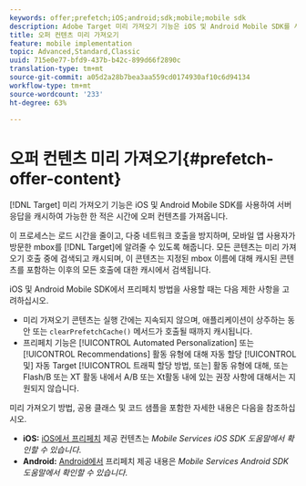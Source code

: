 ```yaml
---
keywords: offer;prefetch;iOS;android;sdk;mobile;mobile sdk
description: Adobe Target 미리 가져오기 기능은 iOS 및 Android Mobile SDK를 사용하여 서버 응답을 캐시하여 가능한 한 적은 시간에 오퍼 컨텐츠를 가져옵니다.
title: 오퍼 컨텐츠 미리 가져오기
feature: mobile implementation
topic: Advanced,Standard,Classic
uuid: 715e0e77-bfd9-437b-b42c-899d66f2890c
translation-type: tm+mt
source-git-commit: a05d2a28b7bea3aa559cd0174930af10c6d94134
workflow-type: tm+mt
source-wordcount: '233'
ht-degree: 63%

---
```



# 오퍼 컨텐츠 미리 가져오기{#prefetch-offer-content}

[!DNL Target] 미리 가져오기 기능은 iOS 및 Android Mobile SDK를 사용하여 서버 응답을 캐시하여 가능한 한 적은 시간에 오퍼 컨텐츠를 가져옵니다.

이 프로세스는 로드 시간을 줄이고, 다중 네트워크 호출을 방지하며, 모바일 앱 사용자가 방문한 mbox를 [!DNL Target]에 알려줄 수 있도록 해줍니다. 모든 콘텐츠는 미리 가져오기 호출 중에 검색되고 캐시되며, 이 콘텐츠는 지정된 mbox 이름에 대해 캐시된 콘텐츠를 포함하는 이후의 모든 호출에 대한 캐시에서 검색됩니다.

iOS 및 Android Mobile SDK에서 프리페치 방법을 사용할 때는 다음 제한 사항을 고려하십시오.

* 미리 가져오기 콘텐츠는 실행 간에는 지속되지 않으며, 애플리케이션이 상주하는 동안 또는 `clearPrefetchCache()` 메서드가 호출될 때까지 캐시됩니다.
* 프리페치 기능은 [!UICONTROL Automated Personalization] 또는 [!UICONTROL Recommendations] 활동 유형에 대해 자동 할당 [!UICONTROL 및] 자동 Target [!UICONTROL 트래픽 할당 방법, 또는] [](/help/c-recommendations/recommendations-as-an-offer.md)활동 유형에 대해, 또는 Flash/B 또는 XT 활동 내에서 A/B 또는 Xt활동 내에 있는 권장 사항에 대해서는 지원되지 않습니다.

미리 가져오기 방법, 공용 클래스 및 코드 샘플을 포함한 자세한 내용은 다음을 참조하십시오.

* **iOS:** [iOS에서 프리페치](https://experienceleague.adobe.com/docs/mobile-services/ios/target-ios/c-mob-target-prefetch-ios.html) 제공 컨텐츠는 *Mobile Services iOS SDK 도움말에서 확인할 수 있습니다*.
* **Android:** [Android에서](https://experienceleague.adobe.com/docs/mobile-services/android/target-android/c-mob-target-prefetch-android.html) 프리페치 제공 내용은 *Mobile Services Android SDK 도움말에서 확인할 수 있습니다*.

